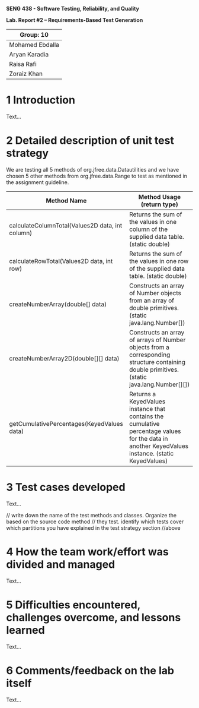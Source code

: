 **SENG 438 - Software Testing, Reliability, and Quality**

**Lab. Report \#2 – Requirements-Based Test Generation**

| Group: 10    |
|-----------------|
| Mohamed Ebdalla                |   
| Aryan Karadia              |   
| Raisa Rafi               |   
| Zoraiz Khan             |   

# 1 Introduction

Text…

# 2 Detailed description of unit test strategy

We are testing all 5 methods of org.jfree.data.Datautilities and we have chosen 5 other methods from org.jfree.data.Range to test as mentioned in the assignment guideline.

| Method Name                                    | Method Usage (return type)| 
|------------------------------------------------| -------------------------- |
| calculateColumnTotal(Values2D data, int column)| Returns the sum of the values in one column of the supplied data table. (static double) |   
| calculateRowTotal(Values2D data, int row)      | Returns the sum of the values in one row of the supplied data table. (static double) |
| createNumberArray(double[] data)               | Constructs an array of Number objects from an array of double primitives. (static java.lang.Number[]) |
| createNumberArray2D(double[][] data)           | Constructs an array of arrays of Number objects from a corresponding structure containing double primitives. (static java.lang.Number[][]) |
| getCumulativePercentages(KeyedValues data)     |  Returns a KeyedValues instance that contains the cumulative percentage values for the data in another KeyedValues instance. (static KeyedValues) |

# 3 Test cases developed

Text…

// write down the name of the test methods and classes. Organize the based on
the source code method // they test. identify which tests cover which partitions
you have explained in the test strategy section //above

# 4 How the team work/effort was divided and managed

Text…

# 5 Difficulties encountered, challenges overcome, and lessons learned

Text…

# 6 Comments/feedback on the lab itself

Text…
